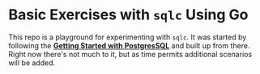 # Basic Exercises with `sqlc` Using Go

This repo is a playground for experimenting with `sqlc`.  It was started by
following the [**Getting Started with PostgresSQL**](https://docs.sqlc.dev/en/stable/tutorials/getting-started-postgresql.html)
and built up from there.  Right now there's not much to it, but as time permits
additional scenarios will be added.
